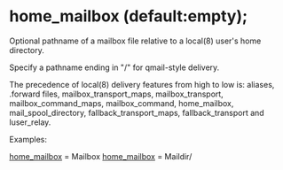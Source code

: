 # home_mailbox (default:empty); 


Optional pathname of a mailbox file relative to a local(8) user's
home directory.



Specify a pathname ending in "/" for qmail-style delivery.


 The precedence of local(8) delivery features from high to low
is: aliases, .forward files, mailbox_transport_maps, mailbox_transport,
mailbox_command_maps, mailbox_command, home_mailbox, mail_spool_directory,
fallback_transport_maps, fallback_transport and luser_relay.  


Examples:



<a href="postconf.5.html#home_mailbox">home_mailbox</a> = Mailbox
<a href="postconf.5.html#home_mailbox">home_mailbox</a> = Maildir/



